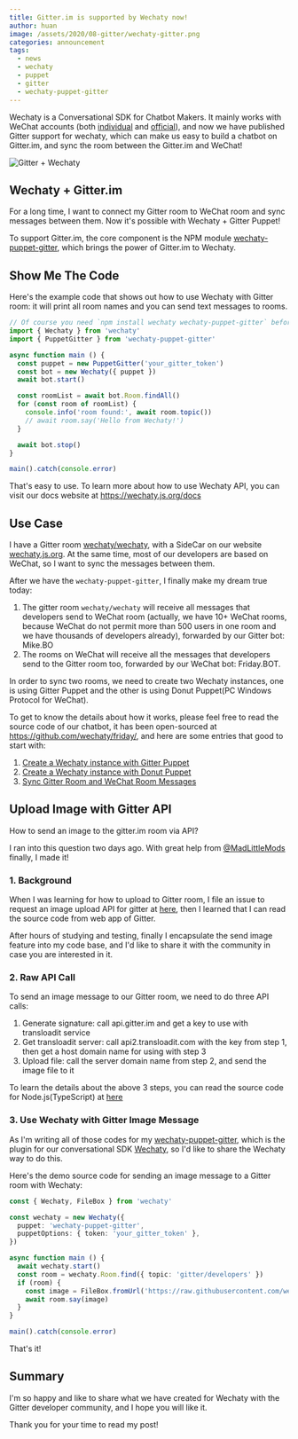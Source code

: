 ```yaml
---
title: Gitter.im is supported by Wechaty now!
author: huan
image: /assets/2020/08-gitter/wechaty-gitter.png
categories: announcement
tags:
  - news
  - wechaty
  - puppet
  - gitter
  - wechaty-puppet-gitter
---
```


Wechaty is a Conversational SDK for Chatbot Makers. It mainly works with WeChat accounts (both [individual](https://github.com/wechaty/wechaty-puppet-puppeteer) and [official](https://github.com/wechaty/wechaty-puppet-official-account)), and now we have published Gitter support for wechaty, which can make us easy to build a chatbot on Gitter.im, and sync the room between the Gitter.im and WeChat!

![Gitter + Wechaty](/assets/2020/08-gitter/gitter.png)

## Wechaty + Gitter.im

For a long time, I want to connect my Gitter room to WeChat room and sync messages between them. Now it's possible with Wechaty + Gitter Puppet!

To support Gitter.im, the core component is the NPM module [wechaty-puppet-gitter](https://github.com/wechaty/wechaty-puppet-gitter), which brings the power of Gitter.im to Wechaty.

## Show Me The Code

Here's the example code that shows out how to use Wechaty with Gitter room: it will print all room names and you can send text messages to rooms.

```ts
// Of course you need `npm install wechaty wechaty-puppet-gitter` before run this little code snip!
import { Wechaty } from 'wechaty'
import { PuppetGitter } from 'wechaty-puppet-gitter'

async function main () {
  const puppet = new PuppetGitter('your_gitter_token')
  const bot = new Wechaty({ puppet })
  await bot.start()

  const roomList = await bot.Room.findAll()
  for (const room of roomList) {
    console.info('room found:', await room.topic())
    // await room.say('Hello from Wechaty!')
  }

  await bot.stop()
}

main().catch(console.error)
```

That's easy to use. To learn more about how to use Wechaty API, you can visit our docs website at <https://wechaty.js.org/docs>

## Use Case

I have a Gitter room [wechaty/wechaty](https://gitter.im/wechaty/wechaty), with a SideCar on our website [wechaty.js.org](https://wechaty.js.org/). At the same time, most of our developers are based on WeChat, so I want to sync the messages between them.

After we have the `wechaty-puppet-gitter`, I finally make my dream true today:

1. The gitter room `wechaty/wechaty` will receive all messages that developers send to WeChat room (actually, we have 10+ WeChat rooms, because WeChat do not permit more than 500 users in one room and we have thousands of developers already), forwarded by our Gitter bot: Mike.BO
1. The rooms on WeChat will receive all the messages that developers send to the Gitter room too, forwarded by our WeChat bot: Friday.BOT.

In order to sync two rooms, we need to create two Wechaty instances, one is using Gitter Puppet and the other is using Donut Puppet(PC Windows Protocol for WeChat).

To get to know the details about how it works, please feel free to read the source code of our chatbot, it has been open-sourced at <https://github.com/wechaty/friday/>, and here are some entries that good to start with:

1. [Create a Wechaty instance with Gitter Puppet](https://github.com/wechaty/friday/blob/c73f0647f7a03c5e10ee5745fc4bc2d818456e85/src/bots/gitter/bot.ts#L14-L21)
1. [Create a Wechaty instance with Donut Puppet](https://github.com/wechaty/friday/blob/c73f0647f7a03c5e10ee5745fc4bc2d818456e85/src/friday/bot.ts#L23-L26)
1. [Sync Gitter Room and WeChat Room Messages](https://github.com/wechaty/friday/blob/c73f0647f7a03c5e10ee5745fc4bc2d818456e85/src/cross-puppet.ts#L38-L81)

## Upload Image with Gitter API

How to send an image to the gitter.im room via API?

I ran into this question two days ago. With great help from [@MadLittleMods](https://github.com/MadLittleMods) finally, I made it!

### 1. Background

When I was learning for how to upload to Gitter room, I file an issue to request an image upload API for gitter at [here](https://gitlab.com/gitlab-org/gitter/webapp/-/issues/2571#note_402273181), then I learned that I can read the source code from web app of Gitter.

After hours of studying and testing, finally I encapsulate the send image feature into my code base, and I'd like to share it with the community in case you are interested in it.

### 2. Raw API Call

To send an image message to our Gitter room, we need to do three API calls:

1. Generate signature: call api.gitter.im and get a key to use with transloadit service
1. Get transloadit server: call api2.transloadit.com with the key from step 1, then get a host domain name for using with step 3
1. Upload file: call the server domain name from step 2, and send the image file to it

To learn the details about the above 3 steps, you can read the source code for Node.js(TypeScript) at [here](https://github.com/wechaty/wechaty-puppet-gitter/blob/93af7eba2412564f32138c9b95b335e45a95e885/src/puppet-gitter.ts#L511-L545)

### 3. Use Wechaty with Gitter Image Message

As I'm writing all of those codes for my [wechaty-puppet-gitter](https://github.com/wechaty/wechaty-puppet-gitter), which is the plugin for our conversational SDK [Wechaty](https://github.com/wechaty/wechaty), so I'd like to share the Wechaty way to do this.

Here's the demo source code for sending an image message to a Gitter room with Wechaty:

```ts
const { Wechaty, FileBox } from 'wechaty'

const wechaty = new Wechaty({
  puppet: 'wechaty-puppet-gitter',
  puppetOptions: { token: 'your_gitter_token' },
})

async function main () {
  await wechaty.start()
  const room = wechaty.Room.find({ topic: 'gitter/developers' })
  if (room) {
    const image = FileBox.fromUrl('https://raw.githubusercontent.com/wechaty/wechaty-puppet-gitter/master/docs/images/wechaty-puppet-gitter.png')
    await room.say(image)
  }
}

main().catch(console.error)
```

That's it!

## Summary

I'm so happy and like to share what we have created for Wechaty with the Gitter developer community, and I hope you will like it.

Thank you for your time to read my post!
